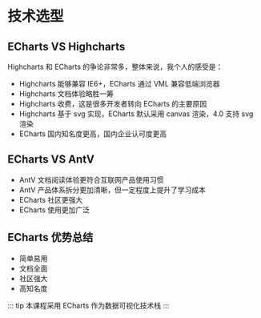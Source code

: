 # 技术选型

## ECharts VS Highcharts

Highcharts 和 ECharts 的争论非常多，整体来说，我个人的感受是：

- Highcharts 能够兼容 IE6+，ECharts 通过 VML 兼容低端浏览器
- Highcharts 文档体验略胜一筹
- Highcharts 收费，这是很多开发者转向 ECharts 的主要原因
- Highcharts 基于 svg 实现，ECharts 默认采用 canvas 渲染，4.0 支持 svg 渲染
- ECharts 国内知名度更高，国内企业认可度更高

## ECharts VS AntV

- AntV 文档阅读体验更符合互联网产品使用习惯
- AntV 产品体系拆分更加清晰，但一定程度上提升了学习成本
- ECharts 社区更强大
- ECharts 使用更加广泛

## ECharts 优势总结

- 简单易用
- 文档全面
- 社区强大
- 高知名度

::: tip
本课程采用 ECharts 作为数据可视化技术栈
:::
